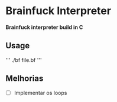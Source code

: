 # Brainfuck Interpreter

<b> Brainfuck interpreter build in C</b>

## Usage
'''
./bf file.bf
'''

## Melhorias
 - [ ] Implementar os loops
